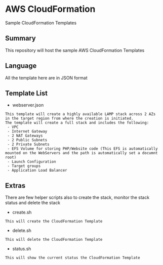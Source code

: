 # AWS CloudFormation
Sample CloudFormation Templates

## Summary
This repository will host the sample AWS CloudFormation Templates

## Language
All the template here are in JSON format

## Template List
* webserver.json
```
This template will create a highly available LAMP stack across 2 AZs in the target region from where the creation is initiated.
The template will create a full stack and includes the following:
 - VPC
 - Internet Gateway
 - 2 NAT Gateways
 - 2 Public Subnets
 - 2 Private Subnets
 - EFS Volume for storing PHP/Website code (This EFS is automatically mounted on the WebServers and the path is automatically set a documnt root)
 - Launch Configuration
 - Target groups
 - Application Load Balancer
```

## Extras
There are few helper scripts also to create the stack, monitor the stack status and delete the stack
* create.sh
```
This will create the CloudFormation Template
```
* delete.sh
```
This will delete the CloudFormation Template
```
* status.sh
```
This will show the current status the CloudFormation Template
```
